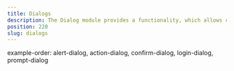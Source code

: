 ```yaml
---
title: Dialogs
description: The Dialog module provides a functionality, which allows creating dialogs in your app in a manner similar to the web browser. The component enables creating alerts, confirmations, prompts, logins and dialogs that require action.
position: 220
slug: dialogs
---
```

example-order: alert-dialog, action-dialog, confirm-dialog, login-dialog, prompt-dialog